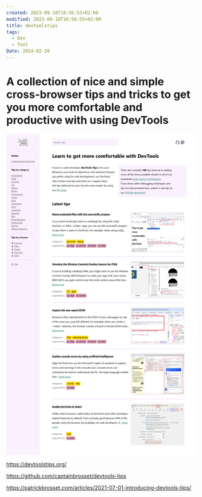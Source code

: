 ```yaml
---
created: 2023-09-18T18:56:53+02:00
modified: 2023-09-18T18:56:55+02:00
title: devtoolstips
tags:
  - Dev
  - Tool
Date: 2024-02-20
---
```


# A collection of nice and simple cross-browser tips and tricks to get you more comfortable and productive with using DevTools


![](../_asset/2023-09-18-18-56-53_Devtoolstips_image_1.png)

https://devtoolstips.org/

https://github.com/captainbrosset/devtools-tips

https://patrickbrosset.com/articles/2021-07-01-introducing-devtools-tips/
